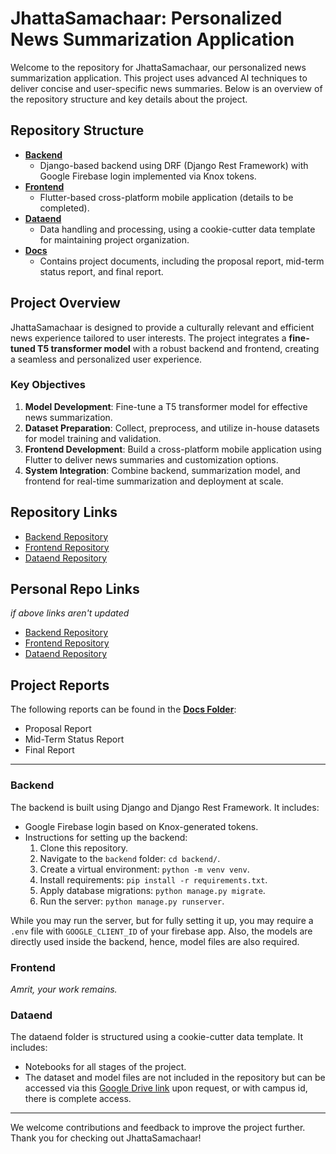 # JhattaSamachaar: Personalized News Summarization Application

Welcome to the repository for JhattaSamachaar, our personalized news summarization application. This project uses advanced AI techniques to deliver concise and user-specific news summaries. Below is an overview of the repository structure and key details about the project.

## Repository Structure

- **[Backend](./backend/)**
  - Django-based backend using DRF (Django Rest Framework) with Google Firebase login implemented via Knox tokens.
- **[Frontend](./frontend/)**
  - Flutter-based cross-platform mobile application (details to be completed).
- **[Dataend](./dataend/)**
  - Data handling and processing, using a cookie-cutter data template for maintaining project organization.
- **[Docs](./docs/)**
  - Contains project documents, including the proposal report, mid-term status report, and final report.

## Project Overview

JhattaSamachaar is designed to provide a culturally relevant and efficient news experience tailored to user interests. The project integrates a **fine-tuned T5 transformer model** with a robust backend and frontend, creating a seamless and personalized user experience.

### Key Objectives

1. **Model Development**: Fine-tune a T5 transformer model for effective news summarization.
2. **Dataset Preparation**: Collect, preprocess, and utilize in-house datasets for model training and validation.
3. **Frontend Development**: Build a cross-platform mobile application using Flutter to deliver news summaries and customization options.
4. **System Integration**: Combine backend, summarization model, and frontend for real-time summarization and deployment at scale.

## Repository Links

- [Backend Repository](./backend/)
- [Frontend Repository](./frontend/)
- [Dataend Repository](./dataend/)

## Personal Repo Links
*if above links aren't updated*
- [Backend Repository](https://github.com/darpankattel/jhatta-samachar)
- [Frontend Repository](https://github.com/amritsharma01/jhattasamachaar)
- [Dataend Repository](https://github.com/darpankattel/jhatta-samachaar-dataend)

## Project Reports

The following reports can be found in the **[Docs Folder](./docs/)**:

- Proposal Report
- Mid-Term Status Report
- Final Report

---

### Backend

The backend is built using Django and Django Rest Framework. It includes:

- Google Firebase login based on Knox-generated tokens.
- Instructions for setting up the backend:
  1. Clone this repository.
  2. Navigate to the `backend` folder: `cd backend/`.
  3. Create a virtual environment: `python -m venv venv`.
  4. Install requirements: `pip install -r requirements.txt`.
  5. Apply database migrations: `python manage.py migrate`.
  6. Run the server: `python manage.py runserver`.

While you may run the server, but for fully setting it up, you may require a `.env` file with `GOOGLE_CLIENT_ID` of your firebase app. Also, the models are directly used inside the backend, hence, model files are also required.

### Frontend

*Amrit, your work remains.*

### Dataend

The dataend folder is structured using a cookie-cutter data template. It includes:

- Notebooks for all stages of the project.
- The dataset and model files are not included in the repository but can be accessed via this [Google Drive link](https://drive.google.com/drive/folders/1Iau3EdYNw5o2pF_1uKp2aqtW9AVByHJS?usp=sharing) upon request, or with campus id, there is complete access.

---

We welcome contributions and feedback to improve the project further. Thank you for checking out JhattaSamachaar!
